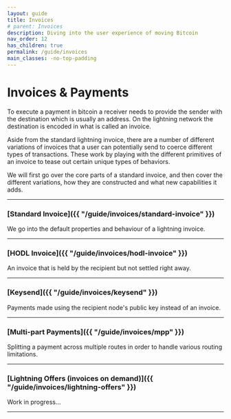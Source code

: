 ```yaml
---
layout: guide
title: Invoices
# parent: Invoices
description: Diving into the user experience of moving Bitcoin
nav_order: 12
has_children: true
permalink: /guide/invoices
main_classes: -no-top-padding
---
```


# Invoices & Payments

To execute a payment in bitcoin a receiver needs to provide the sender with the destination which is usually an address. On the lightning network the destination is encoded in what is called an invoice.

Aside from the standard lightning invoice, there are a number of different variations of invoices that a user can potentially send to coerce different types of transactions. These work by playing with the different primitives of an invoice to tease out certain unique types of behaviors.

We will first go over the core parts of a standard invoice, and then cover the different variations, how they are constructed and what new capabilities it adds.

---

### [Standard Invoice]({{ "/guide/invoices/standard-invoice" }})
We go into the default properties and behaviour of a lightning invoice.

---

### [HODL Invoice]({{ "/guide/invoices/hodl-invoice" }})
An invoice that is held by the recipient but not settled right away.

---

### [Keysend]({{ "/guide/invoices/keysend" }})
Payments made using the recipient node's public key instead of an invoice.

---

### [Multi-part Payments]({{ "/guide/invoices/mpp" }})
Splitting a payment across multiple routes in order to handle various routing limitations.

---

### [Lightning Offers (invoices on demand)]({{ "/guide/invoices/lightning-offers" }})
Work in progress...

---